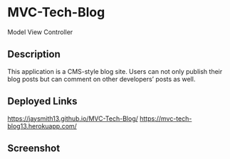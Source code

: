 # MVC-Tech-Blog
Model View Controller

## Description
This application is a CMS-style blog site. Users can not only publish their blog posts but can comment on other developers’ posts as well.

## Deployed Links
https://jaysmith13.github.io/MVC-Tech-Blog/
https://mvc-tech-blog13.herokuapp.com/

## Screenshot
